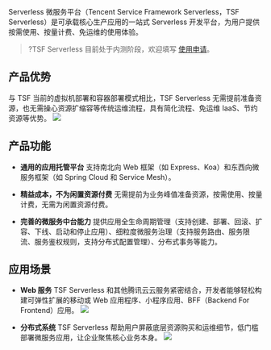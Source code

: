 Serverless 微服务平台（Tencent Service Framework Serverless，TSF Serverless）是可承载核心生产应用的一站式 Serverless 开发平台，为用户提供按需使用、按量计费、免运维的使用体验。

>?TSF Serverless 目前处于内测阶段，欢迎填写 [使用申请](https://cloud.tencent.com/apply/p/om62iz2gqx)。


## 产品优势
与 TSF 当前的虚拟机部署和容器部署模式相比，TSF Serverless 无需提前准备资源，也无需操心资源扩缩容等传统运维流程，具有简化流程、免运维 IaaS、节约资源等优势。
![](https://main.qcloudimg.com/raw/64c61ada3fcc439dc3d3bf9b151b17b7.png)

## 产品功能
* **通用的应用托管平台**
  支持南北向 Web 框架（如 Express、Koa）和东西向微服务框架（如 Spring Cloud 和 Service Mesh）。

* **精益成本，不为闲置资源付费**
  无需提前为业务峰值准备资源，按需使用、按量计费，无需为闲置资源付费。

* **完善的微服务中台能力**
  提供应用全生命周期管理（支持创建、部署、回滚、扩容、下线、启动和停止应用）、细粒度微服务治理（支持服务路由、服务限流、服务鉴权规则，支持分布式配置管理）、分布式事务等能力。

## 应用场景

* **Web 服务**
  TSF Serverless 和其他腾讯云云服务紧密结合，开发者能够轻松构建可弹性扩展的移动或 Web 应用程序、小程序应用、BFF（Backend For Frontend）应用。
![](https://main.qcloudimg.com/raw/1e662dd67ad987c5aae9607029ea0afa.svg)

* **分布式系统**
  TSF Serverless 帮助用户屏蔽底层资源购买和运维细节，低门槛部署微服务应用，让企业聚焦核心业务本身。
![](https://main.qcloudimg.com/raw/d2448b5f9428021cb38dd2109d442af1.svg)
